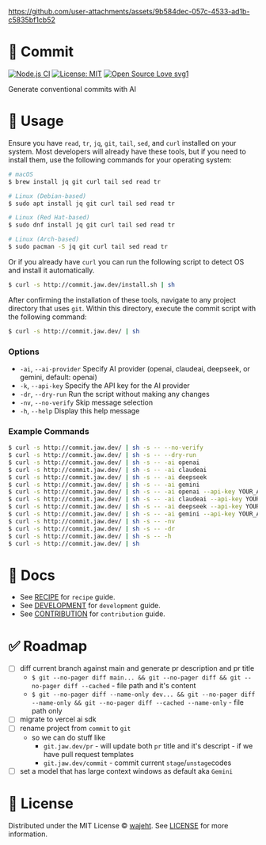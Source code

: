 https://github.com/user-attachments/assets/9b584dec-057c-4533-ad1b-c5835bf1cb52

# 🤖 Commit

[![Node.js CI](https://github.com/wajeht/commit/actions/workflows/ci.yml/badge.svg?branch=node)](https://github.com/wajeht/commit/actions/workflows/ci.yml) [![License: MIT](https://img.shields.io/badge/License-MIT-blue.svg)](https://github.com/wajeht/commit/blob/main/LICENSE) [![Open Source Love svg1](https://badges.frapsoft.com/os/v1/open-source.svg?v=103)](https://github.com/wajeht/commit)

Generate conventional commits with AI

# 📖 Usage

Ensure you have `read`, `tr`, `jq`, `git`, `tail`, `sed`, and `curl` installed on your system. Most developers will already have these tools, but if you need to install them, use the following commands for your operating system:

```bash
# macOS
$ brew install jq git curl tail sed read tr

# Linux (Debian-based)
$ sudo apt install jq git curl tail sed read tr

# Linux (Red Hat-based)
$ sudo dnf install jq git curl tail sed read tr

# Linux (Arch-based)
$ sudo pacman -S jq git curl tail sed read tr
```

Or if you already have `curl` you can run the following script to detect OS and install it automatically.

```bash
$ curl -s http://commit.jaw.dev/install.sh | sh
```

After confirming the installation of these tools, navigate to any project directory that uses `git`. Within this directory, execute the commit script with the following command:

```bash
$ curl -s http://commit.jaw.dev/ | sh
```

### Options

- `-ai`, `--ai-provider` Specify AI provider (openai, claudeai, deepseek, or gemini, default: openai)
- `-k`, `--api-key` Specify the API key for the AI provider
- `-dr`, `--dry-run` Run the script without making any changes
- `-nv`, `--no-verify` Skip message selection
- `-h`, `--help` Display this help message

### Example Commands

```bash
$ curl -s http://commit.jaw.dev/ | sh -s -- --no-verify
$ curl -s http://commit.jaw.dev/ | sh -s -- --dry-run
$ curl -s http://commit.jaw.dev/ | sh -s -- -ai openai
$ curl -s http://commit.jaw.dev/ | sh -s -- -ai claudeai
$ curl -s http://commit.jaw.dev/ | sh -s -- -ai deepseek
$ curl -s http://commit.jaw.dev/ | sh -s -- -ai gemini
$ curl -s http://commit.jaw.dev/ | sh -s -- -ai openai --api-key YOUR_API_KEY
$ curl -s http://commit.jaw.dev/ | sh -s -- -ai claudeai --api-key YOUR_API_KEY
$ curl -s http://commit.jaw.dev/ | sh -s -- -ai deepseek --api-key YOUR_API_KEY
$ curl -s http://commit.jaw.dev/ | sh -s -- -ai gemini --api-key YOUR_API_KEY
$ curl -s http://commit.jaw.dev/ | sh -s -- -nv
$ curl -s http://commit.jaw.dev/ | sh -s -- -dr
$ curl -s http://commit.jaw.dev/ | sh -s -- -h
$ curl -s http://commit.jaw.dev/ | sh
```

# 📑 Docs

- See [RECIPE](./docs/recipe.md) for `recipe` guide.
- See [DEVELOPMENT](./docs/development.md) for `development` guide.
- See [CONTRIBUTION](./docs/contribution.md) for `contribution` guide.

# ✅ Roadmap

- [ ] diff current branch against main and generate pr description and pr title
  - `$ git --no-pager diff main... && git --no-pager diff && git --no-pager diff --cached` - file path and it's content
  - `$ git --no-pager diff --name-only dev... && git --no-pager diff --name-only && git --no-pager diff --cached --name-only` - file path only
- [ ] migrate to vercel ai sdk
- [ ] rename project from `commit` to `git`
  - so we can do stuff like
    - `git.jaw.dev/pr` - will update both `pr` title and it's descript - if we have pull request templates
    - `git.jaw.dev/commit` - commit current `stage`/`unstage`codes
- [ ] set a model that has large context windows as default aka `Gemini`

# 📜 License

Distributed under the MIT License © [wajeht](https://github.com/wajeht). See [LICENSE](./LICENSE) for more information.
